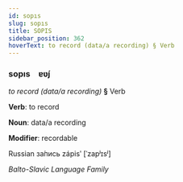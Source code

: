 ```yaml
---
id: sopıs
slug: sopıs
title: SOPIS
sidebar_position: 362
hoverText: to record (data/a recording) § Verb
---
```


### sopıs&emsp;<span kind="abugida">ɐʋ́ȷ</span>

*to record (data/a recording)* **§** Verb

**Verb**: to record

**Noun**: data/a recording

**Modifier**: recordable

Russian за́пись zápisʹ [ˈzapʲɪsʲ]

*Balto-Slavic Language Family*